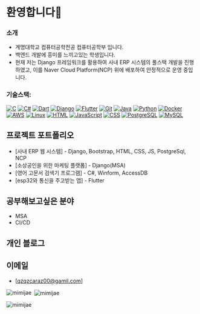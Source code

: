 # 환영합니다👋

### 소개
- 계명대학교 컴퓨터공학전공 컴퓨터공학부 입니다.
- 백엔드 개발에 흥미를 느끼고있는 학생입니다.
- 현재 저는 Django 프레임워크를 활용하여 사내 ERP 시스템의 풀스택 개발을 진행하였고, 이를 Naver Cloud Platform(NCP) 위에 배포하여 안정적으로 운영 중입니다.


<h3 align="left">기술스택:</h3>
<p align="left">
  <a href="https://www.cprogramming.com/" target="_blank" rel="noreferrer"><img src="https://img.shields.io/badge/-C-00599C?style=flat&logo=c&logoColor=white" alt="C" /></a>
  <a href="https://www.w3schools.com/cs/" target="_blank" rel="noreferrer"><img src="https://img.shields.io/badge/-CSharp-239120?style=flat&logo=c-sharp&logoColor=white" alt="C#" /></a>
  <a href="https://dart.dev" target="_blank" rel="noreferrer"><img src="https://img.shields.io/badge/-Dart-0175C2?style=flat&logo=dart&logoColor=white" alt="Dart" /></a>
  <a href="https://www.djangoproject.com/" target="_blank" rel="noreferrer"><img src="https://img.shields.io/badge/-Django-092E20?style=flat&logo=django&logoColor=white" alt="Django" /></a>
  <a href="https://flutter.dev" target="_blank" rel="noreferrer"><img src="https://img.shields.io/badge/-Flutter-02569B?style=flat&logo=flutter&logoColor=white" alt="Flutter" /></a>
  <a href="https://git-scm.com/" target="_blank" rel="noreferrer"><img src="https://img.shields.io/badge/-Git-F05032?style=flat&logo=git&logoColor=white" alt="Git" /></a>
  <a href="https://www.java.com" target="_blank" rel="noreferrer"><img src="https://img.shields.io/badge/-Java-007396?style=flat&logo=java&logoColor=white" alt="Java" /></a>
  <a href="https://www.python.org" target="_blank" rel="noreferrer"><img src="https://img.shields.io/badge/-Python-3776AB?style=flat&logo=python&logoColor=white" alt="Python" /></a>
  <a href="https://www.docker.com/" target="_blank" rel="noreferrer"><img src="https://img.shields.io/badge/-Docker-2496ED?style=flat&logo=docker&logoColor=white" alt="Docker" /></a>
  <a href="https://aws.amazon.com/" target="_blank" rel="noreferrer"><img src="https://img.shields.io/badge/-AWS-232F3E?style=flat&logo=amazon-aws&logoColor=white" alt="AWS" /></a>
  <a href="https://www.linux.org/" target="_blank" rel="noreferrer"><img src="https://img.shields.io/badge/-Linux-FCC624?style=flat&logo=linux&logoColor=black" alt="Linux" /></a>
  <a href="https://www.w3schools.com/html/" target="_blank" rel="noreferrer"><img src="https://img.shields.io/badge/-HTML-E34F26?style=flat&logo=html5&logoColor=white" alt="HTML" /></a>
  <a href="https://www.w3schools.com/js/" target="_blank" rel="noreferrer"><img src="https://img.shields.io/badge/-JavaScript-F7DF1E?style=flat&logo=javascript&logoColor=black" alt="JavaScript" /></a>
  <a href="https://www.w3schools.com/css/" target="_blank" rel="noreferrer"><img src="https://img.shields.io/badge/-CSS-1572B6?style=flat&logo=css3&logoColor=white" alt="CSS" /></a>
  <a href="https://www.postgresql.org/" target="_blank" rel="noreferrer"><img src="https://img.shields.io/badge/-PostgreSQL-336791?style=flat&logo=postgresql&logoColor=white" alt="PostgreSQL" /></a>
  <a href="https://www.mysql.com/" target="_blank" rel="noreferrer"><img src="https://img.shields.io/badge/-MySQL-4479A1?style=flat&logo=mysql&logoColor=white" alt="MySQL" /></a>
</p>

## 프로젝트 포트폴리오
- [사내 ERP 웹 시스템] - Django, Bootstrap, HTML, CSS, JS, PostgreSql, NCP
- [소상공인을 위한 마케팅 플랫폼] - Django(MSA)
- [영어 고문서 검색기 프로그램] - C#, Winform, AccessDB
- [esp32와 통신을 주고받는 앱] - Flutter
  
## 공부해보고싶은 분야
- MSA
- CI/CD

## 개인 블로그


## 이메일
- [qzqzcaraz00@gamil.com]

<p><img align="left" src="https://github-readme-stats.vercel.app/api/top-langs?username=mimijae&show_icons=true&theme=radical&locale=en&layout=compact" alt="mimijae" /></p>

<p>&nbsp;<img align="center" src="https://github-readme-stats.vercel.app/api?username=mimijae&show_icons=true&theme=radical&locale=en" alt="mimijae" /></p>

<p><img align="center" src="https://github-readme-streak-stats.herokuapp.com/?user=mimijae&theme=dark" alt="mimijae" /></p>
